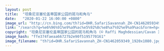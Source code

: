 ```yaml
---
layout: post
title:  "坦桑尼亚塞伦盖蒂国家公园的斑马和角马"
date:   "2020-01-22 16:00:00 +0800"
image_url: "http://cn.bing.com/th?id=OHR.SafariSavannah_ZH-CN1462059349_1920x1080.jpg&rf=LaDigue_1920x1080.jpg&pid=hp"
link: "/search?q=%e6%96%91%e9%a9%ac%e5%92%8c%e8%a7%92%e9%a9%ac&form=hpcapt&mkt=zh-cn"
copyright: "坦桑尼亚塞伦盖蒂国家公园的斑马和角马 (© Raffi Maghdessian/Cavan Images)"
image_hash: "ffe374faeaa66727b2e90f5195770161"
image_filename: "th?id=OHR.SafariSavannah_ZH-CN1462059349_1920x1080.jpg&rf=LaDigue_1920x1080.jpg&pid=hp"
---
```

